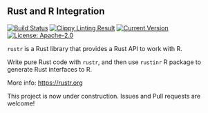 ## Rust and R Integration

[![Build Status](https://travis-ci.org/rustr/rustr.svg?branch=master)](https://travis-ci.org/rustr/rustr) 
[![Clippy Linting Result](https://clippy.bashy.io/github/rustr/rustr/master/badge.svg)](https://clippy.bashy.io/github/rustr/rustr/master/log) 
[![Current Version](http://meritbadge.herokuapp.com/rustr)](https://crates.io/crates/rustr)
[![License: Apache-2.0](https://img.shields.io/crates/l/rustr.svg)](#License)

`rustr` is a Rust library that provides a Rust API to work with R.

Write pure Rust code with `rustr`, and then use `rustinr` R package to generate Rust interfaces to R.

More info: https://rustr.org

This project is now under construction. Issues and Pull requests are welcome!
